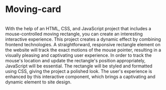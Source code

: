 # Moving-card
<br>
With the help of an HTML, CSS, and JavaScript project that includes a mouse-controlled moving rectangle, you can create an interesting interactive experience. This project creates a dynamic effect by combining frontend technologies. A straightforward, responsive rectangle element on the website will track the exact motions of the mouse pointer, resulting in a visually pleasing and captivating user experience. In order to track the mouse's location and update the rectangle's position appropriately, JavaScript will be essential. The rectangle will be styled and formatted using CSS, giving the project a polished look. The user's experience is enhanced by this interactive component, which brings a captivating and dynamic element to site design.